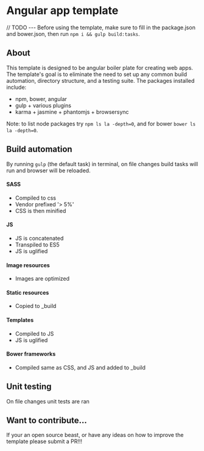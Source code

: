 # Angular app template
// TODO --- Before using the template, make sure to fill in the package.json and bower.json, then run `npm i && gulp build:tasks`.

## About
 This template is designed to be angular boiler plate for creating web apps. The template's goal is to eliminate the need to set up any common build automation, directory structure, and a testing suite. The packages installed include:

  - npm, bower, angular
  - gulp + various plugins
  - karma + jasmine + phantomjs + browsersync

Note: to list node packages try `npm ls la -depth=0`, and for bower `bower ls la -depth=0`.

## Build automation
By running `gulp` (the default task) in terminal, on file changes build tasks will run and browser will be reloaded.

#### SASS
  - Compiled to css
  - Vendor prefixed '> 5%'
  - CSS is then minified

#### JS
  - JS is concatenated
  - Transpiled to ES5
  - JS is uglified

#### Image resources
  - Images are optimized

#### Static resources
  - Copied to \_build

#### Templates
  - Compiled to JS
  - JS is uglified

#### Bower frameworks
  - Compiled same as CSS, and JS and added to \_build

## Unit testing
On file changes unit tests are ran

## Want to contribute...
If your an open source beast, or have any ideas on how to improve the template please submit a PR!!!
